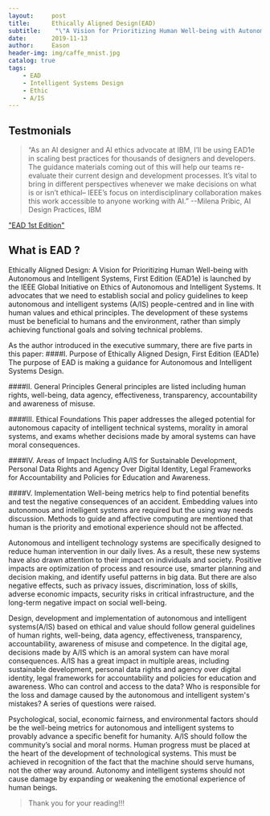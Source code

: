 ```yaml
---
layout:     post
title:      Ethically Aligned Design(EAD)
subtitle:    "\"A Vision for Prioritizing Human Well-being with Autonomous and Intelligent Systems\""
date:       2019-11-13
author:     Eason
header-img: img/caffe_mnist.jpg
catalog: true
tags:
    - EAD
    - Intelligent Systems Design
    - Ethic
    - A/IS
---
```


## Testmonials

> “As an AI designer and AI ethics advocate at IBM, I’ll be using EAD1e in scaling best practices for thousands of designers and developers. The guidance materials coming out of this will help our teams re-evaluate their current design and development processes. It’s vital to bring in different perspectives whenever we make decisions on what is or isn’t ethical– IEEE’s focus on interdisciplinary collaboration makes this work accessible to anyone working with AI.”       --Milena Pribic, AI Design Practices, IBM

["EAD 1st Edition"](https://ethicsinaction.ieee.org/#read)

## What is EAD ?

Ethically Aligned Design: A Vision for Prioritizing Human Well-being with Autonomous and Intelligent Systems, First Edition (EAD1e) is launched by the IEEE Global Initiative on Ethics of Autonomous and Intelligent Systems. It advocates that we need to establish social and policy guidelines to keep autonomous and intelligent systems (A/IS) people-centred and in line with human values and ethical principles. The development of these systems must be beneficial to humans and the environment, rather than simply achieving functional goals and solving technical problems.

As the author introduced in the executive summary, there are five parts in this paper:
####I. Purpose of Ethically Aligned Design, First Edition (EAD1e) 
The purpose of EAD is making a guidance for Autonomous and Intelligent Systems Design. 

####II. General Principles
General principles are listed including human rights, well-being, data agency, effectiveness, transparency, accountability and awareness of misuse.

####III. Ethical Foundations
This paper addresses the alleged potential for autonomous capacity of intelligent technical systems, morality in amoral systems, and exams whether decisions made by amoral systems can have moral consequences.

####IV. Areas of Impact
Including A/IS for Sustainable Development, Personal Data Rights and Agency Over Digital Identity, Legal Frameworks for Accountability and Policies for Education and Awareness.

####V. Implementation
Well-being metrics help to find potential benefits and test the negative consequences of an accident. Embedding values into autonomous and intelligent systems are required but the using way needs discussion. Methods to guide and affective computing are mentioned that human is the priority and emotional experience should not be affected.


Autonomous and intelligent technology systems are specifically designed to reduce human intervention in our daily lives. As a result, these new systems have also drawn attention to their impact on individuals and society. Positive impacts are optimization of process and resource use, smarter planning and decision making, and identify useful patterns in big data. But there are also negative effects, such as privacy issues, discrimination, loss of skills, adverse economic impacts, security risks in critical infrastructure, and the long-term negative impact on social well-being.

Design, development and implementation of autonomous and intelligent systems(A/IS) based on ethical and value should follow general guidelines of human rights, well-being, data agency, effectiveness,  transparency, accountability, awareness of misuse and competence. In the digital age, decisions made by A/IS which is an amoral system can have moral consequences. A/IS has a great impact in multiple areas, including sustainable development, personal data rights and agency over digital identity, legal frameworks for accountability and policies for education and awareness. Who can control and access to the data? Who is responsible for the loss and damage caused by the autonomous and intelligent system's mistakes? A series of questions were raised.

Psychological, social, economic fairness, and environmental factors should be the well-being metrics for autonomous and intelligent systems to provably advance a specific benefit for humanity.  A/IS should follow the community’s social and moral norms. Human progress must be placed at the heart of the development of technological systems. This must be achieved in recognition of the fact that the machine should serve humans, not the other way around. Autonomy and intelligent systems should not cause damage by expanding or weakening the emotional experience of human beings.


> Thank you for your reading!!!
